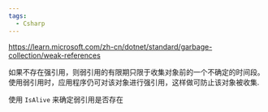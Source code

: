 ```yaml
---
tags:
  - Csharp
---
```

https://learn.microsoft.com/zh-cn/dotnet/standard/garbage-collection/weak-references

如果不存在强引用，则弱引用的有限期只限于收集对象前的一个不确定的时间段。 使用弱引用时，应用程序仍可对该对象进行强引用，这样做可防止该对象被收集.

使用 `IsAlive` 来确定弱引用是否存在